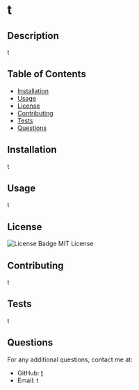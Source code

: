 
# t

## Description
t

## Table of Contents
- [Installation](#installation)
- [Usage](#usage)
- [License](#license)
- [Contributing](#contributing)
- [Tests](#tests)
- [Questions](#questions)

## Installation
t

## Usage
t

## License
![License Badge](https://img.shields.io/badge/license-MIT-green)
MIT License

## Contributing
t

## Tests
t

## Questions
For any additional questions, contact me at:
- GitHub: [t](https://github.com/t)
- Email: t
